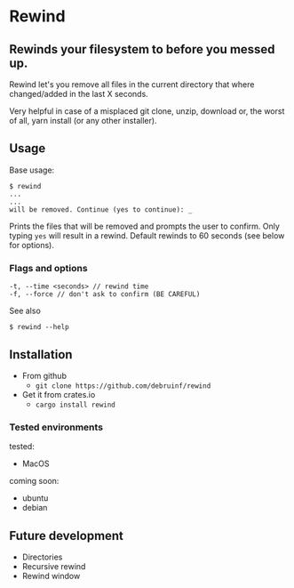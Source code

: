 # Rewind

## Rewinds your filesystem to before you messed up.

Rewind let's you remove all files in the current directory that where
changed/added in the last X seconds.

Very helpful in case of a misplaced git clone, unzip, download or, the worst of
all, yarn install (or any other installer).


## Usage

Base usage:

    $ rewind
    ...
    ...
    will be removed. Continue (yes to continue): _

Prints the files that will be removed and prompts the user to confirm. Only
typing `yes` will result in a rewind. Default rewinds to 60 seconds (see below
for options).

### Flags and options

    -t, --time <seconds> // rewind time
    -f, --force // don't ask to confirm (BE CAREFUL)

See also

    $ rewind --help

## Installation

- From github
    - `git clone https://github.com/debruinf/rewind`
- Get it from crates.io
    - `cargo install rewind`

### Tested environments

tested:

- MacOS

coming soon:

- ubuntu
- debian

## Future development

- Directories
- Recursive rewind
- Rewind window

